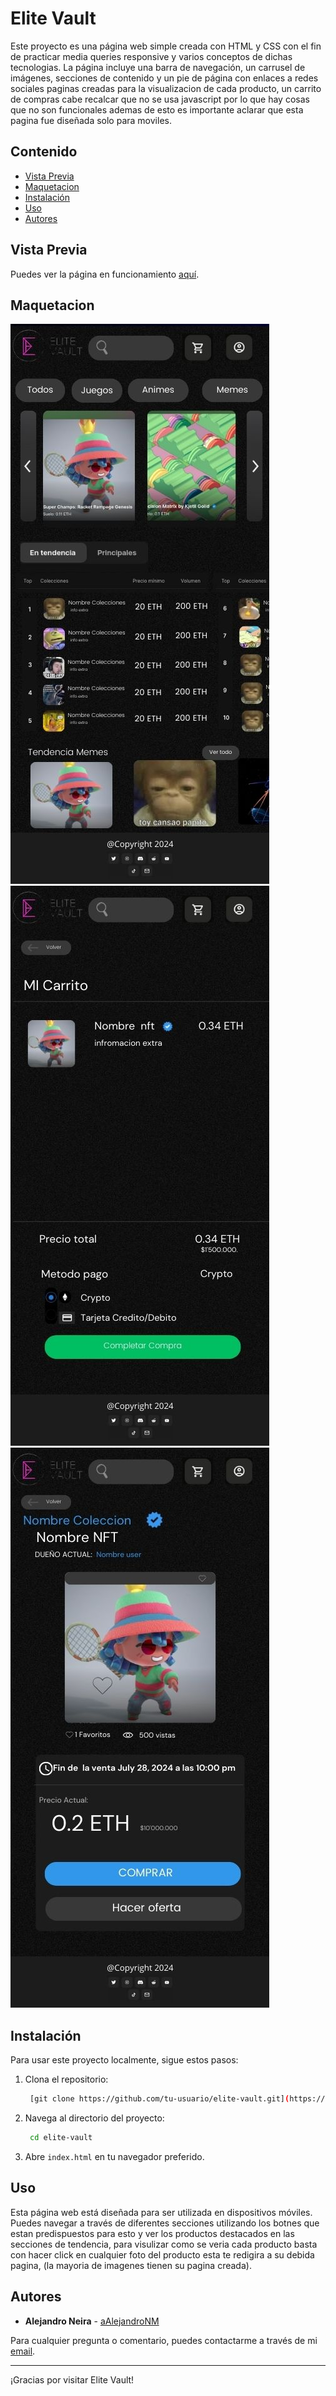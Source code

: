 # Elite Vault

Este proyecto es una página web simple creada con HTML y CSS con el fin de practicar media queries responsive y varios conceptos de dichas tecnologias. La página incluye una barra de navegación, un carrusel de imágenes, secciones de contenido y un pie de página con enlaces a redes sociales
paginas creadas para la visualizacion de cada producto, un carrito de compras cabe recalcar que no se usa javascript por lo que hay cosas que no son funcionales ademas de esto es importante aclarar que esta pagina
fue diseñada solo para moviles.

## Contenido

- [Vista Previa](#vista-previa)
- [Maquetacion](##Maquetacion)
- [Instalación](#instalación)
- [Uso](#uso)
- [Autores](#autores)

## Vista Previa

Puedes ver la página en funcionamiento [aquí](https://kh81ql90-5501.use2.devtunnels.ms/carrito.html).

## Maquetacion

![Vista Previa](src/images/maquetacion/2.jpg)
![Vista Previa](src/images/maquetacion/3.jpg)
![Vista Previa](src/images/maquetacion/4.jpg)

## Instalación

Para usar este proyecto localmente, sigue estos pasos:

1. Clona el repositorio:
   ```sh
    [git clone https://github.com/tu-usuario/elite-vault.git](https://github.com/aAlejandroNM/PROYECTO-FILTRO_NEIRAADRIAN_MORENOALEJANDRO.git)
    ```
3. Navega al directorio del proyecto:
   ```sh
    cd elite-vault
    ```
4. Abre `index.html` en tu navegador preferido.

## Uso

Esta página web está diseñada para ser utilizada en dispositivos móviles. Puedes navegar a través de diferentes secciones utilizando los botnes que estan predispuestos para esto
y ver los productos destacados en las secciones de tendencia, para visulizar como se veria cada producto basta con hacer click en cualquier foto del producto esta te redigira a su debida pagina,
(la mayoria de imagenes tienen su pagina creada).


## Autores

* **Alejandro Neira** - [aAlejandroNM](https://github.com/aAlejandroNM)

Para cualquier pregunta o comentario, puedes contactarme a través de mi [email](adrian.neira@uptc.edu.co).

---
¡Gracias por visitar Elite Vault!
